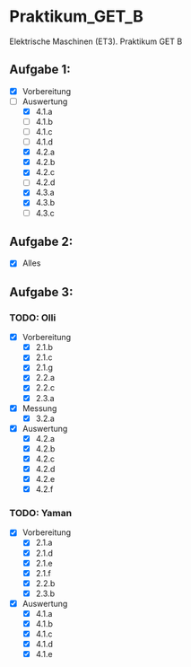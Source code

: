 # Praktikum_GET_B
Elektrische Maschinen (ET3). Praktikum GET B
## Aufgabe 1:
- [X] Vorbereitung 
- [ ] Auswertung 
    - [x] 4.1.a
    - [ ] 4.1.b
    - [ ] 4.1.c
    - [ ] 4.1.d
    - [x] 4.2.a
    - [x] 4.2.b
    - [x] 4.2.c
    - [ ] 4.2.d
    - [x] 4.3.a
    - [x] 4.3.b
    - [ ] 4.3.c
## Aufgabe 2:
- [x] Alles
## Aufgabe 3:
### TODO: Olli
- [X] Vorbereitung 
    - [X] 2.1.b
    - [X] 2.1.c
    - [X] 2.1.g
    - [X] 2.2.a
    - [X] 2.2.c
    - [X] 2.3.a
- [x] Messung
    - [x] 3.2.a
- [X] Auswertung 
    - [x] 4.2.a
    - [x] 4.2.b
    - [X] 4.2.c
    - [X] 4.2.d
    - [X] 4.2.e
    - [X] 4.2.f
### TODO: Yaman
- [X] Vorbereitung 
    - [X] 2.1.a
    - [X] 2.1.d
    - [X] 2.1.e
    - [X] 2.1.f
    - [X] 2.2.b
    - [X] 2.3.b
- [X] Auswertung 
    - [X] 4.1.a
    - [X] 4.1.b
    - [X] 4.1.c
    - [X] 4.1.d
    - [X] 4.1.e
